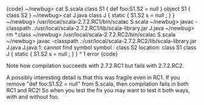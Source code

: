 {code}
  ~/newbug> cat S.scala
class S1 { def foo:S1.S2 = null }
object S1 { class S2 }
  ~/newbug> cat J.java 
class J { static { S1.S2 s = null ; } }
  ~/newbug> /usr/local/scala-2.7.2.RC1/bin/scalac S.scala
  ~/newbug> javac -classpath .:/usr/local/scala-2.7.2.RC1/lib/scala-library.jar J.java
  ~/newbug> rm *.class
  ~/newbug> /usr/local/scala-2.7.2.RC2/bin/scalac S.scala
  ~/newbug> javac -classpath .:/usr/local/scala-2.7.2.RC2/lib/scala-library.jar J.java
J.java:1: cannot find symbol
symbol  : class S2
location: class S1
class J { static { S1.S2 s = null ; } }
                     ^
1 error
{code}

Note how compilation succeeds with 2.7.2.RC1 but fails with 2.7.2.RC2.

A possibly interesting detail is that this was fragile even in RC1. If you remove "def foo:S1.S2 = null" from S.scala, then compilation fails in both RC1 and RC2! So when you test the fix you may want to test it both ways, with and without foo.


